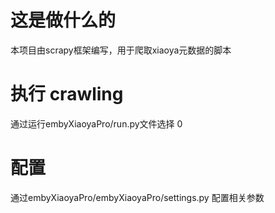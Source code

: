 # 这是做什么的

本项目由scrapy框架编写，用于爬取xiaoya元数据的脚本

# 执行 crawling

通过运行embyXiaoyaPro/run.py文件选择 0

# 配置

通过embyXiaoyaPro/embyXiaoyaPro/settings.py 配置相关参数